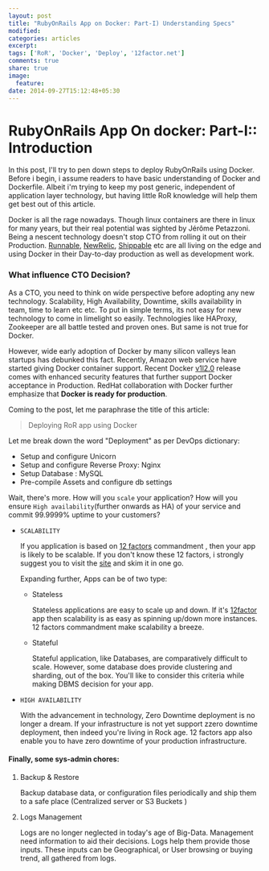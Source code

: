 ```yaml
---
layout: post
title: "RubyOnRails App on Docker: Part-I) Understanding Specs"
modified:
categories: articles
excerpt:
tags: ['RoR', 'Docker', 'Deploy', '12factor.net']
comments: true
share: true
image:
  feature:
date: 2014-09-27T15:12:48+05:30
---
```


RubyOnRails App On docker: Part-I:: Introduction
===============

In this post, I'll try to pen down steps to deploy RubyOnRails using Docker.
Before i begin, i assume readers to have basic understanding of Docker and Dockerfile. Albeit i'm trying to keep my post generic, independent of application layer technology, but having little RoR knowledge will help them get best out of this article.

Docker is all the rage nowadays. Though linux containers are there in linux for many years, but their real potential was sighted by Jérôme Petazzoni. Being a nescent technology doesn't stop CTO from rolling it out on their Production.
[Runnable](http://runnable.com "runnable.com"), [NewRelic](newrelic.com "newrelic.com"), [Shippable](http://shippable.com "shippable.com") etc are all living on the edge and using Docker in their Day-to-day production as well as development work.

### What influence CTO Decision?
As a CTO, you need to think on wide perspective before adopting any new technology. Scalability, High Availability, Downtime, skills availability in team, time to learn etc etc. To put in simple terms, its not easy for new technology to come in limelight so easily. Technologies like HAProxy, Zookeeper are all battle tested and proven ones. But same is not true for Docker. 

However, wide early adoption of Docker by many silicon valleys lean startups has debunked this fact. Recently, Amazon web service have started giving Docker container support. 
Recent Docker [v1l2.0](https://blog.docker.com/2014/08/announcing-docker-1-2-0/) release comes with enhanced security features that further support Docker acceptance in Production.
RedHat collaboration with Docker further emphasize that **Docker is ready for production**.



Coming to the post, let me paraphrase the title of this article:

> Deploying RoR app using Docker


Let me break down the word "Deployment" as per DevOps dictionary:

- Setup and configure Unicorn
- Setup and configure Reverse Proxy: Nginx
- Setup Database : MySQL
- Pre-compile Assets and configure db settings

Wait, there's more. How will you `scale` your application? How will you ensure `High availability`(further onwards as HA) of your service and commit 99.9999% uptime to your customers?

- `SCALABILITY`

    If you application is based on [12 factors](http://12factor.net)  commandment , then your app is likely to be scalable. If you don't know these 12 factors, i strongly suggest you to visit the [site](http://12factor.net) and skim it in one go.
    
    Expanding further, Apps can be of two type:
    
    - Stateless
    
        Stateless applications are easy to scale up and down. If it's [12factor](http://12factor.net) app then scalability is as  easy as spinning up/down more instances. 12 factors commandment make scalability a breeze.        

    - Stateful
    
        Stateful application, like Databases, are comparatively difficult to scale. However,  some database does provide clustering and sharding, out of the box. You'll  like to consider this criteria while making DBMS decision for your app.
        

- `HIGH AVAILABILITY`

    With the advancement in technology, Zero Downtime deployment is no longer a dream. If your infrastructure is not yet support zzero downtime deployment, then indeed you're living in Rock age. 12 factors app also enable you to have zero  downtime of your production infrastructure. 
    
    
#### Finally, some sys-admin chores:

1. Backup & Restore
    
    Backup database data,  or configuration files periodically and ship them to a safe place (Centralized server or S3 Buckets )

2. Logs Management

    Logs are no longer neglected in today's age of Big-Data. Management need information to aid their decisions. Logs help them provide those inputs. These inputs can be Geographical, or User browsing or buying trend, all gathered from logs.
